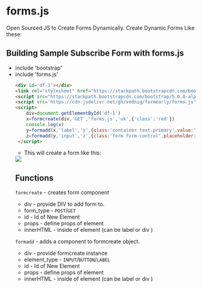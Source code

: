 # forms.js
Open Sourced JS to Create Forms Dynamically.
Create Dynamic Forms Like these:<br />
## **Building Sample Subscribe Form with forms.js**
<ul>
<li>include 'bootstrap'
<li>include 'forms.js'
 
```html
<div id='df-1'></div>
<link rel="stylesheet" href="https://stackpath.bootstrapcdn.com/bootstrap/5.0.0-alpha2/css/bootstrap.min.css" integrity="sha384-DhY6onE6f3zzKbjUPRc2hOzGAdEf4/Dz+WJwBvEYL/lkkIsI3ihufq9hk9K4lVoK" crossorigin="anonymous">
<script src="https://stackpath.bootstrapcdn.com/bootstrap/5.0.0-alpha2/js/bootstrap.min.js" integrity="sha384-5h4UG+6GOuV9qXh6HqOLwZMY4mnLPraeTrjT5v07o347pj6IkfuoASuGBhfDsp3d" crossorigin="anonymous"></script>
<script src='https://cdn.jsdelivr.net/gh/vednig/formearly/forms.js'></script>
<script>
    div=document.getElementById('df-1')
    x=formcreate(div,'GET','forms.js','uk',{'class':'red'})
    console.log(x)
    y=formadd(x,'label','y',{class:'container text-primary',value:'Go'},'Subscribe to Email')
    z=formadd(y,'input','z',{class:'form form-control',placeholder:'Email-Address'})
 </script>
```
+ This will create a form like this:
<img src=https://res.cloudinary.com/cloud9-labs/image/upload/v1609055306/readmefiles/form_gukytq.png />

## **Functions**
`formcreate` - creates form component <br>
  - div - provide DIV to add form to. <br>
  - form_type - `POST`/`GET` <br>
  - id - Id of New Element <br>
  - props - define props of element <br>
  - innerHTML - inside of element (can be label or div ) <br>
  
`formadd` - adds a component to formcreate object. <br>
  - div - provide formcreate instance <br>
  - element_type - `INPUT`/`BUTTON`/`LABEL` <br>
  - id - Id of New Element <br>
  - props - define props of element <br>
  - innerHTML - inside of element (can be label or div ) <br>
